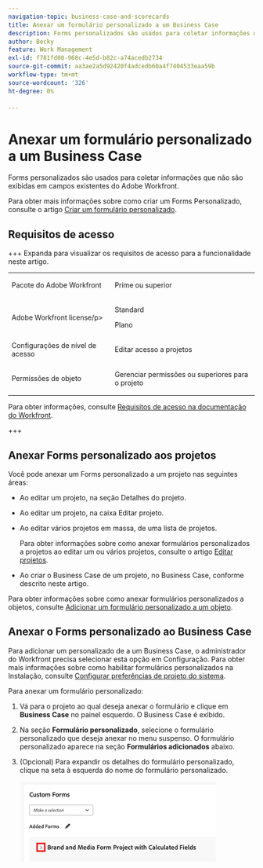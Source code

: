 ```yaml
---
navigation-topic: business-case-and-scorecards
title: Anexar um formulário personalizado a um Business Case
description: Forms personalizados são usados para coletar informações que não são exibidas em campos existentes do Adobe Workfront.
author: Becky
feature: Work Management
exl-id: f781fd00-968c-4e5d-b82c-a74acedb2734
source-git-commit: aa3ae2a5d92420f4adcedb60a4f7404533eaa59b
workflow-type: tm+mt
source-wordcount: '326'
ht-degree: 0%

---
```


# Anexar um formulário personalizado a um Business Case

Forms personalizados são usados para coletar informações que não são exibidas em campos existentes do Adobe Workfront. 

Para obter mais informações sobre como criar um Forms Personalizado, consulte o artigo [Criar um formulário personalizado](/help/quicksilver/administration-and-setup/customize-workfront/create-manage-custom-forms/form-designer/design-a-form/design-a-form.md).

## Requisitos de acesso

<!--Audit: 06/2025-->

+++ Expanda para visualizar os requisitos de acesso para a funcionalidade neste artigo.

<table style="table-layout:auto"> 
 <col> 
 <col> 
 <tbody> 
  <tr> 
   <td role="rowheader"><p>Pacote do Adobe Workfront</p></td> 
   <td> <p>Prime ou superior</p>
  </tr> 
  <tr> 
   <td role="rowheader"><p>Adobe Workfront license/p&gt;</td> 
   <td> 
   <p>Standard </p> 
   <p>Plano </p> </td> 
  </tr> 
  <tr> 
   <td role="rowheader">Configurações de nível de acesso</td> 
   <td> <p>Editar acesso a projetos</p>  </td> 
  </tr> 
  <tr> 
   <td role="rowheader"><p>Permissões de objeto</p></td> 
   <td> <p>Gerenciar permissões ou superiores para o projeto</p>  </td> 
  </tr> 
 </tbody> 
</table>

Para obter informações, consulte [Requisitos de acesso na documentação do Workfront](/help/quicksilver/administration-and-setup/add-users/access-levels-and-object-permissions/access-level-requirements-in-documentation.md).

+++

## Anexar Forms personalizado aos projetos

Você pode anexar um Forms personalizado a um projeto nas seguintes áreas:

* Ao editar um projeto, na seção Detalhes do projeto.
* Ao editar um projeto, na caixa Editar projeto.
* Ao editar vários projetos em massa, de uma lista de projetos.

  Para obter informações sobre como anexar formulários personalizados a projetos ao editar um ou vários projetos, consulte o artigo [Editar projetos](../../../manage-work/projects/manage-projects/edit-projects.md).

* Ao criar o Business Case de um projeto, no Business Case, conforme descrito neste artigo.

Para obter informações sobre como anexar formulários personalizados a objetos, consulte [Adicionar um formulário personalizado a um objeto](../../../workfront-basics/work-with-custom-forms/add-a-custom-form-to-an-object.md).

## Anexar o Forms personalizado ao Business Case

Para adicionar um personalizado de a um Business Case, o administrador do Workfront precisa selecionar esta opção em Configuração. Para obter mais informações sobre como habilitar formulários personalizados na Instalação, consulte [Configurar preferências de projeto do sistema](../../../administration-and-setup/set-up-workfront/configure-system-defaults/set-project-preferences.md).

Para anexar um formulário personalizado:

1. Vá para o projeto ao qual deseja anexar o formulário e clique em **Business Case** no painel esquerdo. O Business Case é exibido.

1. Na seção **Formulário personalizado**, selecione o formulário personalizado que deseja anexar no menu suspenso. O formulário personalizado aparece na seção **Formulários adicionados** abaixo.

1. (Opcional) Para expandir os detalhes do formulário personalizado, clique na seta à esquerda do nome do formulário personalizado.

   ![Expandir detalhes do formulário personalizado](assets/expand-custom-form-details.png)

<!--1. (Optional) Select&nbsp;**Edit Custom Form**.  
  ![Edit custom form](assets/acf1-350x122.png)

1. (Optional) Specify information in the fields of the custom form, then click&nbsp;**Save** . -->
